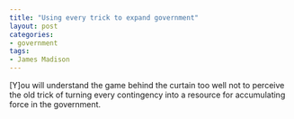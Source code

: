 ```yaml
---
title: "Using every trick to expand government"
layout: post
categories:
- government
tags:
- James Madison
---
```


\[Y\]ou will understand the game behind the curtain too well not to perceive the old trick of turning every contingency into a resource for accumulating force in the government.
